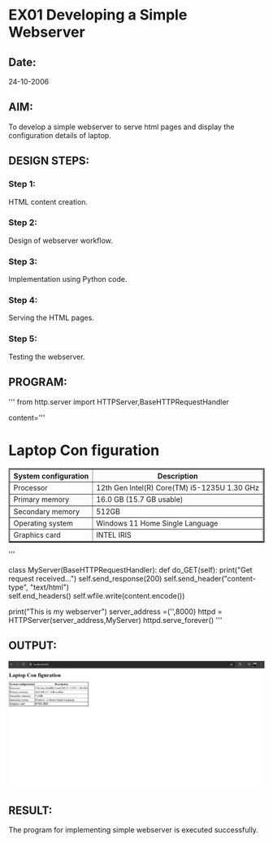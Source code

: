 # EX01 Developing a Simple Webserver
## Date:
24-10-2006
## AIM:
To develop a simple webserver to serve html pages and display the configuration details of laptop.

## DESIGN STEPS:
### Step 1: 
HTML content creation.

### Step 2:
Design of webserver workflow.

### Step 3:
Implementation using Python code.

### Step 4:
Serving the HTML pages.

### Step 5:
Testing the webserver.

## PROGRAM:
'''
from http.server import HTTPServer,BaseHTTPRequestHandler

content='''
<!doctype html>
<html>
<head>
<title> My Web Server</title>
</head>
<body>
<h1>Laptop Con figuration</h1>
<table border="2px">
    <tr>
        <th>System configuration</th>
        <th>Description</th>
    </tr>
    <tr>
        <td>Processor</td>
        <td>12th Gen Intel(R) Core(TM) i5-1235U   1.30 GHz</td>
    </tr>
    <tr>
        <td>Primary memory</td>
        <td>16.0 GB (15.7 GB usable)</td>
    </tr>
    <tr>
        <td>Secondary memory</td>
        <td>512GB</td>
    </tr>
    <tr>
        <td>Operating system</td>
        <td>Windows 11 Home Single Language</td>
    </tr>
    <tr>
        <td>Graphics card</td>
        <td>INTEL IRIS</td>
    </tr>
</table>
</body>
</html>
'''

class MyServer(BaseHTTPRequestHandler):
    def do_GET(self):
        print("Get request received...")
        self.send_response(200) 
        self.send_header("content-type", "text/html")       
        self.end_headers()
        self.wfile.write(content.encode())

print("This is my webserver") 
server_address =('',8000)
httpd = HTTPServer(server_address,MyServer)
httpd.serve_forever()
'''
## OUTPUT:
![alt text](image.png)

## RESULT:
The program for implementing simple webserver is executed successfully.
